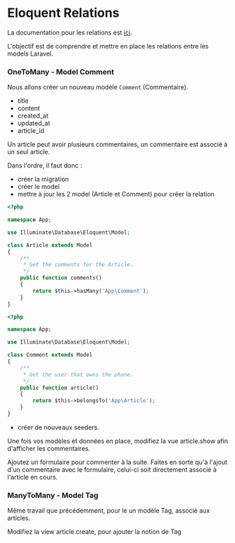 # Eloquent Relations

La documentation pour les relations est [ici](https://laravel.com/docs/master/eloquent-relationships).

L'objectif est de comprendre et mettre en place les relations entre les models Laravel.


### OneToMany - Model Comment

Nous allons créer un nouveau modèle `Comment` (Commentaire).
- title
- content
- created_at
- updated_at
- article_id


Un article peut avoir plusieurs commentaires, un commentaire est associé à un seul article.

Dans l'ordre, il faut donc :
- créer la migration
- créer le model
- mettre à jour les 2 model (Article et Comment) pour créer la relation

```php
<?php

namespace App;

use Illuminate\Database\Eloquent\Model;

class Article extends Model
{
    /**
     * Get the comments for the Article.
     */
    public function comments()
    {
        return $this->hasMany('App\Comment');
    }
}
```

```php
<?php

namespace App;

use Illuminate\Database\Eloquent\Model;

class Comment extends Model
{
    /**
     * Get the user that owns the phone.
     */
    public function article()
    {
        return $this->belongsTo('App\Article');
    }
}
```


- créer de nouveaux seeders.

Une fois vos modèles et données en place, modifiez la vue article.show afin d'afficher les commentaires.

Ajoutez un formulaire pour commenter à la suite.
Faites en sorte qu'à l'ajout d'un commentaire avec le formulaire, celui-ci soit directement associé à l'article en cours. 


### ManyToMany - Model Tag

Même travail que précédemment, pour le un modèle Tag, associé aux articles.

Modifiez la view article.create, pour ajouter la notion de Tag


